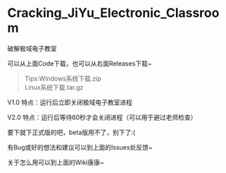 
# Cracking_JiYu_Electronic_Classroom
破解极域电子教室

可以从上面Code下载，也可以从右面Releases下载~

> Tips:Windows系统下载.zip   
> Linux系统下载.tar.gz

V1.0 特点：运行后立即关闭极域电子教室进程

V2.0 特点：运行后等待60秒才会关闭进程（可以用于避过老师检查）

要下就下正式版的吧，beta版用不了，别下了:(

有Bug或好的想法和建议可以到上面的Issues处反馈~

关于怎么用可以到上面的Wiki康康~

